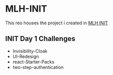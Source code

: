 # MLH-INIT
This reo houses the project i created in [MLH INIT](https://init.mlh.io/)
<!-- ## INIT Week-Long Challenges -->


## INIT Day 1 Challenges

* Invisibility-Cloak
* UI-Redesign
* react-Starter-Packs
* two-step-authentication
<!-- 
## INIT Day 2 Challenges -->
